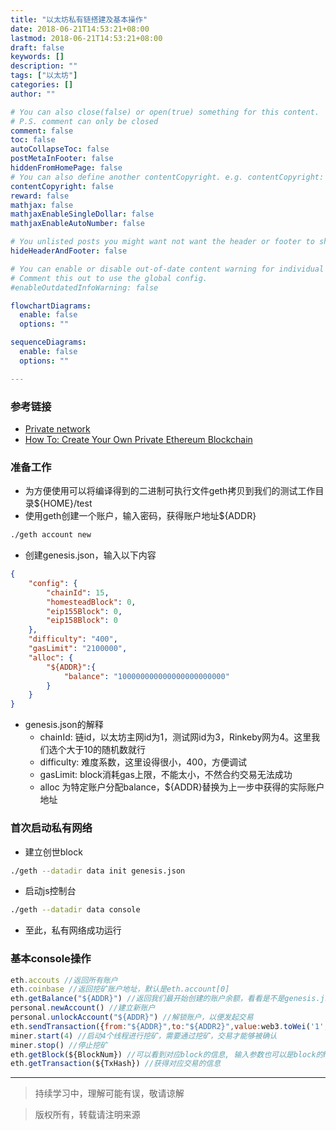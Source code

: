 ```yaml
---
title: "以太坊私有链搭建及基本操作"
date: 2018-06-21T14:53:21+08:00
lastmod: 2018-06-21T14:53:21+08:00
draft: false
keywords: []
description: ""
tags: ["以太坊"]
categories: []
author: ""

# You can also close(false) or open(true) something for this content.
# P.S. comment can only be closed
comment: false
toc: false
autoCollapseToc: false
postMetaInFooter: false
hiddenFromHomePage: false
# You can also define another contentCopyright. e.g. contentCopyright: "This is another copyright."
contentCopyright: false
reward: false
mathjax: false
mathjaxEnableSingleDollar: false
mathjaxEnableAutoNumber: false

# You unlisted posts you might want not want the header or footer to show
hideHeaderAndFooter: false

# You can enable or disable out-of-date content warning for individual post.
# Comment this out to use the global config.
#enableOutdatedInfoWarning: false

flowchartDiagrams:
  enable: false
  options: ""

sequenceDiagrams: 
  enable: false
  options: ""

---
```


### 参考链接
* [Private network][wiki]
* [How To: Create Your Own Private Ethereum Blockchain][medium]

### 准备工作
* 为方便使用可以将编译得到的二进制可执行文件geth拷贝到我们的测试工作目录${HOME}/test
* 使用geth创建一个账户，输入密码，获得账户地址${ADDR}

```sh
./geth account new 
```

* 创建genesis.json，输入以下内容

```json
{
    "config": {
        "chainId": 15,
        "homesteadBlock": 0,
        "eip155Block": 0,
        "eip158Block": 0
    },
    "difficulty": "400",
    "gasLimit": "2100000",
    "alloc": {
        "${ADDR}":{
            "balance": "100000000000000000000000"
        }
    }
}
```
* genesis.json的解释
    * chainId: 链id，以太坊主网id为1，测试网id为3，Rinkeby网为4。这里我们选个大于10的随机数就行
    * difficulty: 难度系数，这里设得很小，400，方便调试
    * gasLimit: block消耗gas上限，不能太小，不然合约交易无法成功
    * alloc 为特定账户分配balance，${ADDR}替换为上一步中获得的实际账户地址
### 首次启动私有网络
* 建立创世block

```sh
./geth --datadir data init genesis.json
```
* 启动js控制台

```sh
./geth --datadir data console
```
* 至此，私有网络成功运行

### 基本console操作
```js
eth.accouts //返回所有账户
eth.coinbase //返回挖矿账户地址，默认是eth.account[0]
eth.getBalance("${ADDR}") //返回我们最开始创建的账户余额，看看是不是genesis.json 中分配的数额
personal.newAccount() //建立新账户
personal.unlockAccount("${ADDR}") //解锁账户，以便发起交易
eth.sendTransaction({from:"${ADDR}",to:"${ADDR2}",value:web3.toWei('1', 'ether'}) //发起交易，从${ADDR}向${ADDR2}转入1ether
miner.start(4) //启动4个线程进行挖矿，需要通过挖矿，交易才能够被确认
miner.stop() //停止挖矿
eth.getBlock(${BlockNum}) //可以看到对应block的信息, 输入参数也可以是block的hash值
eth.getTransaction(${TxHash}) //获得对应交易的信息
```

---
> 持续学习中，理解可能有误，敬请谅解

> 版权所有，转载请注明来源

[medium]: https://medium.com/mercuryprotocol/how-to-create-your-own-private-ethereum-blockchain-dad6af82fc9f
[wiki]: https://github.com/ethereum/go-ethereum/wiki/Private-network
